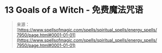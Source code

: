 <!--yml

category: 未分类

date: 2024-06-12 18:43:09

-->

# 13 Goals of a Witch - 免费魔法咒语

> 来源：[https://www.spellsofmagic.com/spells/spiritual_spells/energy_spells/7950/page.html#0001-01-01](https://www.spellsofmagic.com/spells/spiritual_spells/energy_spells/7950/page.html#0001-01-01)
